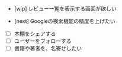 - [wip] レビュー一覧を表示する画面が欲しい

- [next] Googleの検索機能の精度を上げたい
- [ ] 本棚をシェアする
- [ ] ユーザーをフォローする
- [ ] 書籍や著者を、名寄せしたい
